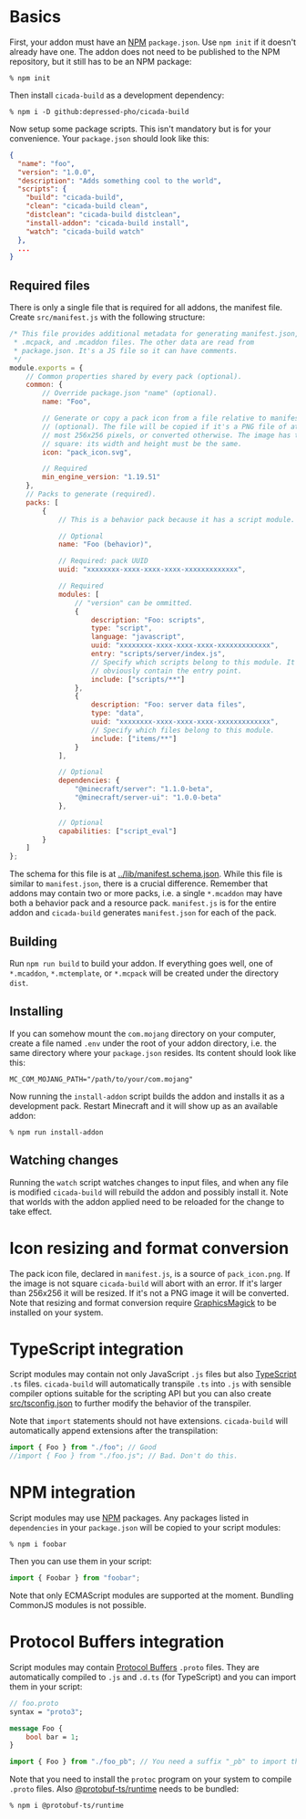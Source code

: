# Basics

First, your addon must have an [NPM](https://www.npmjs.com/)
`package.json`. Use `npm init` if it doesn't already have one. The addon
does not need to be published to the NPM repository, but it still has to be
an NPM package:

```shell
% npm init
```

Then install `cicada-build` as a development dependency:

```shell
% npm i -D github:depressed-pho/cicada-build
```

Now setup some package scripts. This isn't mandatory but is for your
convenience. Your `package.json` should look like this:

```json
{
  "name": "foo",
  "version": "1.0.0",
  "description": "Adds something cool to the world",
  "scripts": {
    "build": "cicada-build",
    "clean": "cicada-build clean",
    "distclean": "cicada-build distclean",
    "install-addon": "cicada-build install",
    "watch": "cicada-build watch"
  },
  ...
}
```

## Required files

There is only a single file that is required for all addons, the manifest
file. Create `src/manifest.js` with the following structure:

```javascript
/* This file provides additional metadata for generating manifest.json,
 * .mcpack, and .mcaddon files. The other data are read from
 * package.json. It's a JS file so it can have comments.
 */
module.exports = {
    // Common properties shared by every pack (optional).
    common: {
        // Override package.json "name" (optional).
        name: "Foo",

        // Generate or copy a pack icon from a file relative to manifest.js
        // (optional). The file will be copied if it's a PNG file of at
        // most 256x256 pixels, or converted otherwise. The image has to be
        // square: its width and height must be the same.
        icon: "pack_icon.svg",

        // Required
        min_engine_version: "1.19.51"
    },
    // Packs to generate (required).
    packs: [
        {
            // This is a behavior pack because it has a script module.

            // Optional
            name: "Foo (behavior)",

            // Required: pack UUID
            uuid: "xxxxxxxx-xxxx-xxxx-xxxx-xxxxxxxxxxxxx",

            // Required
            modules: [
                // "version" can be ommitted.
                {
                    description: "Foo: scripts",
                    type: "script",
                    language: "javascript",
                    uuid: "xxxxxxxx-xxxx-xxxx-xxxx-xxxxxxxxxxxxx",
                    entry: "scripts/server/index.js",
                    // Specify which scripts belong to this module. It must
                    // obviously contain the entry point.
                    include: ["scripts/**"]
                },
                {
                    description: "Foo: server data files",
                    type: "data",
                    uuid: "xxxxxxxx-xxxx-xxxx-xxxx-xxxxxxxxxxxxx",
                    // Specify which files belong to this module.
                    include: ["items/**"]
                }
            ],

            // Optional
            dependencies: {
                "@minecraft/server": "1.1.0-beta",
                "@minecraft/server-ui": "1.0.0-beta"
            },

            // Optional
            capabilities: ["script_eval"]
        }
    ]
};
```

The schema for this file is at
[../lib/manifest.schema.json](../lib/manifest.schema.json). While this file
is similar to `manifest.json`, there is a crucial difference. Remember that
addons may contain two or more packs, i.e. a single `*.mcaddon` may have
both a behavior pack and a resource pack. `manifest.js` is for the entire
addon and `cicada-build` generates `manifest.json` for each of the pack.

## Building

Run `npm run build` to build your addon. If everything goes well, one of
`*.mcaddon`, `*.mctemplate`, or `*.mcpack` will be created under the directory `dist`.

## Installing

If you can somehow mount the `com.mojang` directory on your computer,
create a file named `.env` under the root of your addon directory, i.e. the
same directory where your `package.json` resides. Its content should look
like this:

```text
MC_COM_MOJANG_PATH="/path/to/your/com.mojang"
```

Now running the `install-addon` script builds the addon and installs it as
a development pack. Restart Minecraft and it will show up as an available
addon:

```shell
% npm run install-addon
```

## Watching changes

Running the `watch` script watches changes to input files, and when any
file is modified `cicada-build` will rebuild the addon and possibly
install it. Note that worlds with the addon applied need to be reloaded
for the change to take effect.

# Icon resizing and format conversion

The pack icon file, declared in `manifest.js`, is a source of
`pack_icon.png`. If the image is not square `cicada-build` will abort with
an error. If it's larger than 256x256 it will be resized. If it's not a PNG
image it will be converted. Note that resizing and format conversion
require [GraphicsMagick](http://www.graphicsmagick.org/) to be installed on
your system.

# TypeScript integration

Script modules may contain not only JavaScript `.js` files but also
[TypeScript](https://www.typescriptlang.org/) `.ts` files. `cicada-build`
will automatically transpile `.ts` into `.js` with sensible compiler
options suitable for the scripting API but you can also create
[src/tsconfig.json](https://www.typescriptlang.org/tsconfig/) to further
modify the behavior of the transpiler.

Note that `import` statements should not have extensions. `cicada-build`
will automatically append extensions after the transpilation:

```typescript
import { Foo } from "./foo"; // Good
//import { Foo } from "./foo.js"; // Bad. Don't do this.
```

# NPM integration

Script modules may use [NPM](https://www.npmjs.com/) packages. Any packages
listed in `dependencies` in your `package.json` will be copied to your
script modules:

```shell
% npm i foobar
```

Then you can use them in your script:

```typescript
import { Foobar } from "foobar";
```

Note that only ECMAScript modules are supported at the moment. Bundling
CommonJS modules is not possible.

# Protocol Buffers integration

Script modules may contain [Protocol
Buffers](https://developers.google.com/protocol-buffers) `.proto`
files. They are automatically compiled to `.js` and `.d.ts` (for
TypeScript) and you can import them in your script:

```protobuf
// foo.proto
syntax = "proto3";

message Foo {
    bool bar = 1;
}
```

```typescript
import { Foo } from "./foo_pb"; // You need a suffix "_pb" to import them.
```

Note that you need to install the `protoc` program on your system to
compile `.proto` files. Also
[@protobuf-ts/runtime](https://github.com/timostamm/protobuf-ts/tree/master/packages/runtime)
needs to be bundled:

```shell
% npm i @protobuf-ts/runtime
```

